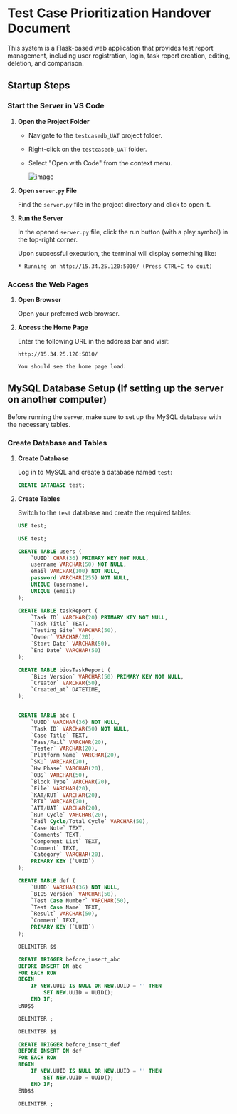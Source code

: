 # Test Case Prioritization Handover Document
This system is a Flask-based web application that provides test report management, including user registration, login, task report creation, editing, deletion, and comparison.

## Startup Steps

### Start the Server in VS Code

1. **Open the Project Folder**

   - Navigate to the `testcasedb_UAT` project folder.
   - Right-click on the `testcasedb_UAT` folder.
   - Select "Open with Code" from the context menu.
     
		![image](https://github.com/A854949/TestCasePrioritization/assets/82749575/a77f9895-1aed-4c10-acde-577bb1f5b4eb)

2. **Open `server.py` File**

   Find the `server.py` file in the project directory and click to open it.

3. **Run the Server**

   In the opened `server.py` file, click the run button (with a play symbol) in the top-right corner.

   Upon successful execution, the terminal will display something like:
   ```plaintext
   * Running on http://15.34.25.120:5010/ (Press CTRL+C to quit)

### Access the Web Pages

1. **Open Browser**

   Open your preferred web browser.

2. **Access the Home Page**

   Enter the following URL in the address bar and visit:

   ```plaintext
   http://15.34.25.120:5010/

   You should see the home page load.

## MySQL Database Setup (If setting up the server on another computer)

Before running the server, make sure to set up the MySQL database with the necessary tables.

### Create Database and Tables

1. **Create Database**

   Log in to MySQL and create a database named `test`:
   ```sql
   CREATE DATABASE test;

2. **Create Tables**

   Switch to the `test` database and create the required tables:

   ```sql
   USE test;

   USE test;

   CREATE TABLE users (
       `UUID` CHAR(36) PRIMARY KEY NOT NULL,
       username VARCHAR(50) NOT NULL,
       email VARCHAR(100) NOT NULL,
       password VARCHAR(255) NOT NULL,
       UNIQUE (username),
       UNIQUE (email)
   );

   CREATE TABLE taskReport (
       `Task ID` VARCHAR(20) PRIMARY KEY NOT NULL,
       `Task Title` TEXT,
       `Testing Site` VARCHAR(50),
       `Owner` VARCHAR(20),
       `Start Date` VARCHAR(50),
       `End Date` VARCHAR(50)
   );

   CREATE TABLE biosTaskReport (
       `Bios Version` VARCHAR(50) PRIMARY KEY NOT NULL,
       `Creator` VARCHAR(50),
       `Created_at` DATETIME,
   );

   
   CREATE TABLE abc (
       `UUID` VARCHAR(36) NOT NULL,
       `Task ID` VARCHAR(50) NOT NULL,
       `Case Title` TEXT,
       `Pass/Fail` VARCHAR(20),
       `Tester` VARCHAR(20),
       `Platform Name` VARCHAR(20),
       `SKU` VARCHAR(20),
       `Hw Phase` VARCHAR(20),
       `OBS` VARCHAR(50),
       `Block Type` VARCHAR(20),
       `File` VARCHAR(20),
       `KAT/KUT` VARCHAR(20),
       `RTA` VARCHAR(20),
       `ATT/UAT` VARCHAR(20),
       `Run Cycle` VARCHAR(20),
       `Fail Cycle/Total Cycle` VARCHAR(50),
       `Case Note` TEXT,
       `Comments` TEXT,
       `Component List` TEXT,
       `Comment` TEXT,
       `Category` VARCHAR(20),
       PRIMARY KEY (`UUID`)
   );

   CREATE TABLE def (
       `UUID` VARCHAR(36) NOT NULL,
       `BIOS Version` VARCHAR(50),
       `Test Case Number` VARCHAR(50),
       `Test Case Name` TEXT,
       `Result` VARCHAR(50),
       `Comment` TEXT,
       PRIMARY KEY (`UUID`)
   );

   DELIMITER $$

   CREATE TRIGGER before_insert_abc
   BEFORE INSERT ON abc
   FOR EACH ROW
   BEGIN
       IF NEW.UUID IS NULL OR NEW.UUID = '' THEN
           SET NEW.UUID = UUID();
       END IF;
   END$$

   DELIMITER ;
   
   DELIMITER $$

   CREATE TRIGGER before_insert_def
   BEFORE INSERT ON def
   FOR EACH ROW
   BEGIN
       IF NEW.UUID IS NULL OR NEW.UUID = '' THEN
           SET NEW.UUID = UUID();
       END IF;
   END$$

   DELIMITER ;
